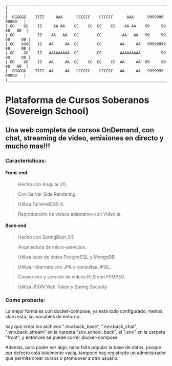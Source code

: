 ```
 _________________________________________________________________________________
|                                                                                 |
|  GGGGGG    IIII     AAA      CCCCCC    CCCCCC      AAA      9999999     00000   |
| GG    GG    II     AA AA    CC    CC  CC    CC    AA AA    99     99   00   00  |
| GG          II    AA   AA   CC        CC         AA   AA   99     99  00     00 |
| GG   GGGG   II   AA     AA  CC        CC        AA     AA   99999999  00     00 |
| GG    GG    II   AAAAAAAAA  CC        CC        AAAAAAAAA         99  00     00 |
| GG    GG    II   AA     AA  CC    CC  CC    CC  AA     AA  99     99   00   00  |
|  GGGGGG    IIII  AA     AA   CCCCCC    CCCCCC   AA     AA   9999999     00000   |
|_________________________________________________________________________________|
```

# Plataforma de Cursos Soberanos (Sovereign School)

## Una web completa de corsos OnDemand, con chat, streaming de video, emisiones en directo y mucho mas!!!

### Características:

#### Front-end

> Hecho con Angular 20.

> Con Server Side Rendering.

> Utiliza TailwindCSS 4.

> Reproducción de videos adaptativo con Video.js.

#### Back-end

> Hecho con SpringBoot 3.5

> Arquitectura de micro-servicios.

> Utiliza base de datos PostgreSQL y MongoDB.

> Utiliza Hibernate con JPA y consultas JPQL.

> Conversión y servicio de videos HLS con FFMPEG.

> Utiliza JSON Web Token y Spring Security

### Como probarla:

La mejor forma es con docker-compose, ya está todo configurado, menos, claro está, las variables de entorno.

hay que crear los archivos ".env.back_base", ".env.back_chat", ".env.back_stream" en la carpeta "sov_school_back", el ".env" en la carpeta "front", y entonces se puede correr docker-compose.

Además, para poder ver algo, hace falta popular la base de datos, porque por defecto está totalmente vacía, tampoco hay registrado un administrador que permita crear cursos o promuover a otro usuario.
